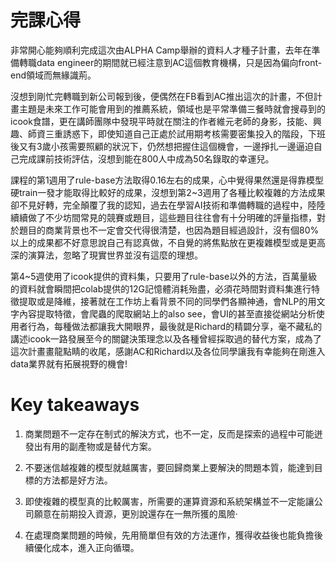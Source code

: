 # 完課心得

非常開心能夠順利完成這次由ALPHA Camp舉辦的資料人才種子計畫，去年在準備轉職data engineer的期間就已經注意到AC這個教育機構，只是因為偏向front-end領域而無緣識荊。

沒想到剛忙完轉職到新公司報到後，便偶然在FB看到AC推出這次的計畫，不但計畫主題是未來工作可能會用到的推薦系統，領域也是平常準備三餐時就會搜尋到的icook食譜，更在講師團隊中發現平時就在關注的作者維元老師的身影，技能、興趣、師資三重誘惑下，即使知道自己正處於試用期考核需要密集投入的階段，下班後又有3歲小孩需要照顧的狀況下，仍然想把握住這個機會，一邊掙扎一邊逼迫自己完成課前技術評估，沒想到能在800人中成為50名錄取的幸運兒。

課程的第1週用了rule-base方法取得0.16左右的成果，心中覺得果然還是得靠模型硬train一發才能取得比較好的成果，沒想到第2~3週用了各種比較複雜的方法成果卻不見好轉，完全顛覆了我的認知，過去在學習AI技術和準備轉職的過程中，陸陸續續做了不少坊間常見的競賽或題目，這些題目往往會有十分明確的評量指標，對於題目的商業背景也不一定會交代得很清楚，也因為題目經過設計，沒有個80%以上的成果都不好意思說自己有認真做，不自覺的將焦點放在更複雜模型或是更高深的演算法，忽略了現實世界並沒有這麼的理想。

第4~5週使用了icook提供的資料集，只要用了rule-base以外的方法，百萬量級的資料就會瞬間把colab提供的12G記憶體消耗殆盡，必須花時間對資料集進行特徵提取或是降維，接著就在工作坊上看背景不同的同學們各顯神通，會NLP的用文字內容提取特徵，會爬蟲的爬取網站上的also see，會UI的甚至直接從網站分析使用者行為，每種做法都讓我大開眼界，最後就是Richard的精闢分享，毫不藏私的講述icook一路發展至今的關鍵決策理念以及各種曾經採取過的替代方案，成為了這次計畫畫龍點睛的收尾，感謝AC和Richard以及各位同學讓我有幸能夠在剛進入data業界就有拓展視野的機會!


# Key takeaways
1. 商業問題不一定存在制式的解決方式，也不一定，反而是探索的過程中可能迸發出有用的副產物或是替代方案。

2. 不要迷信越複雜的模型就越厲害，要回歸商業上要解決的問題本質，能達到目標的方法都是好方法。

3. 即使複雜的模型真的比較厲害，所需要的運算資源和系統架構並不一定能讓公司願意在前期投入資源，更別說還存在一無所獲的風險‧

4. 在處理商業問題的時候，先用簡單但有效的方法運作，獲得收益後也能負擔後續優化成本，進入正向循環。

